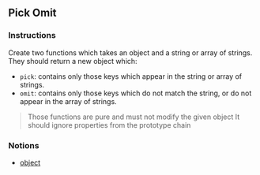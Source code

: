 ## Pick Omit

### Instructions

Create two functions which takes an object and a string or array of strings. They should return a new object which:
- `pick`: contains only those keys which appear in the string or array of strings.
- `omit`: contains only those keys which do not match the string, or do not appear in the array of strings.

> Those functions are pure and must not modify the given object
> It should ignore properties from the prototype chain

### Notions

- [object](https://devdocs.io/javascript/global_objects/object)
